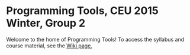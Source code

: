 # Programming Tools, CEU 2015 Winter, Group 2

Welcome to the home of Programming Tools!
To access the syllabus and course material, see the [Wiki page.](https://github.com/paljenczy/progtools-2015-2/wiki)
